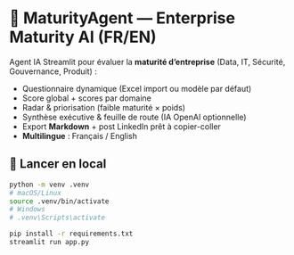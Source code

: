 # 🧭 MaturityAgent — Enterprise Maturity AI (FR/EN)

Agent IA Streamlit pour évaluer la **maturité d’entreprise** (Data, IT, Sécurité, Gouvernance, Produit) :
- Questionnaire dynamique (Excel import ou modèle par défaut)
- Score global + scores par domaine
- Radar & priorisation (faible maturité × poids)
- Synthèse exécutive & feuille de route (IA OpenAI optionnelle)
- Export **Markdown** + post LinkedIn prêt à copier-coller
- **Multilingue** : Français / English

## 🚀 Lancer en local
```bash
python -m venv .venv
# macOS/Linux
source .venv/bin/activate
# Windows
# .venv\Scripts\activate

pip install -r requirements.txt
streamlit run app.py
